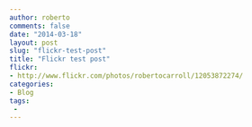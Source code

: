 ```yaml
---
author: roberto
comments: false
date: "2014-03-18"
layout: post
slug: "flickr-test-post"
title: "Flickr test post"
flickr:
- http://www.flickr.com/photos/robertocarroll/12053872274/
categories:
- Blog
tags:
 -
---
```

